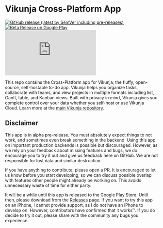 # Vikunja Cross-Platform App

[![GitHub release (latest by SemVer including pre-releases)](https://img.shields.io/github/downloads-pre/go-vikunja/app/latest/total)](https://github.com/go-vikunja/app/releases/latest)
[![Beta Release on Google Play](https://img.shields.io/badge/Google_Play-Beta-blue)](https://play.google.com/store/apps/details?id=io.vikunja.app)
[![Talk on Matrix](https://img.shields.io/matrix/vikunja%3Amatrix.org)](https://matrix.to/#/#vikunja:matrix.org)

This repo contains the Cross-Platform app for Vikunja, the fluffy, open-source, self-hostable to-do app. 
Vikunja helps you organize tasks, collaborate with teams, and view projects in multiple formats including list, Gantt, table, and Kanban views. Built with privacy in mind, Vikunja gives you complete control over your data whether you self-host or use Vikunja Cloud. Learn more at the [main Vikunja repository](https://github.com/go-vikunja/vikunja/).

## Disclaimer

This app is in alpha pre-release. You must absolutely expect things to not work, and sometimes even break something in the backend. Using this app on important production backends is possible but discouraged. However, as we rely on your feedback about missing features and bugs, we do encourage you to try it out and give us feedback here on GitHub. We are not responsible for lost data and similar destruction.

If you have anything to contribute, please open a PR. It is encouraged to let us know before you start developing, so we can discuss possible overlap with features other people might already be working on. This avoids unnecessary waste of time for either party.

It will be a while until this app is released to the Google Play Store. Until then, please download from the [Releases](https://github.com/go-vikunja/app/releases/latest) page. If you want to try this app on an iPhone, I cannot provide support, as I do not have an iPhone to develop on. However, contributors have confirmed that it works™. If you do decide to try it out, please share with the community any bugs you experience.
